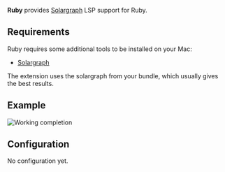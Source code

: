 **Ruby** provides [Solargraph](https://solargraph.org) LSP support for Ruby.

## Requirements

Ruby requires some additional tools to be installed on your Mac:

- [Solargraph](https://solargraph.org)

The extension uses the solargraph from your bundle, which usually gives the best results.

## Example

![Working completion](https://raw.githubusercontent.com/tdegrunt/ruby.novaextension/main/Images/completion.png "Working completion")

## Configuration

No configuration yet.
